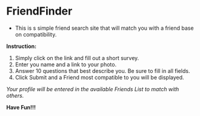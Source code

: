 # FriendFinder
- This is s simple friend search site that will match you with a friend base on compatibility.

**Instruction:**
1. Simply click on the link and fill out a short survey.
2. Enter you name and a link to your photo.
3. Answer 10 questions that best describe you. Be sure to fill in all fields.
5. Click Submit and a Friend most compatible to you will be displayed.

*Your profile will be entered in the available Friends List to match with others.*

**Have Fun!!!**
